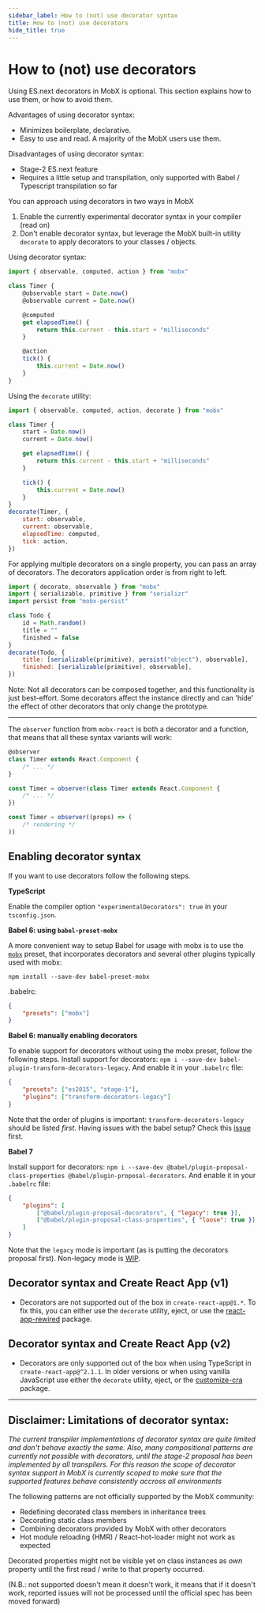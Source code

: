 ```yaml
---
sidebar_label: How to (not) use decorator syntax
title: How to (not) use decorators
hide_title: true
---
```


# How to (not) use decorators

<script async type="text/javascript" src="//cdn.carbonads.com/carbon.js?serve=CEBD4KQ7&placement=mobxjsorg" id="_carbonads_js"></script>

Using ES.next decorators in MobX is optional. This section explains how to use them, or how to avoid them.

Advantages of using decorator syntax:

-   Minimizes boilerplate, declarative.
-   Easy to use and read. A majority of the MobX users use them.

Disadvantages of using decorator syntax:

-   Stage-2 ES.next feature
-   Requires a little setup and transpilation, only supported with Babel / Typescript transpilation so far

You can approach using decorators in two ways in MobX

1.  Enable the currently experimental decorator syntax in your compiler (read on)
2.  Don't enable decorator syntax, but leverage the MobX built-in utility `decorate` to apply decorators to your classes / objects.

Using decorator syntax:

```javascript
import { observable, computed, action } from "mobx"

class Timer {
    @observable start = Date.now()
    @observable current = Date.now()

    @computed
    get elapsedTime() {
        return this.current - this.start + "milliseconds"
    }

    @action
    tick() {
        this.current = Date.now()
    }
}
```

Using the `decorate` utility:

```javascript
import { observable, computed, action, decorate } from "mobx"

class Timer {
    start = Date.now()
    current = Date.now()

    get elapsedTime() {
        return this.current - this.start + "milliseconds"
    }

    tick() {
        this.current = Date.now()
    }
}
decorate(Timer, {
    start: observable,
    current: observable,
    elapsedTime: computed,
    tick: action,
})
```

For applying multiple decorators on a single property, you can pass an array of decorators. The decorators application order is from right to left.

```javascript
import { decorate, observable } from "mobx"
import { serializable, primitive } from "serializr"
import persist from "mobx-persist"

class Todo {
    id = Math.random()
    title = ""
    finished = false
}
decorate(Todo, {
    title: [serializable(primitive), persist("object"), observable],
    finished: [serializable(primitive), observable],
})
```

Note: Not all decorators can be composed together, and this functionality is just best-effort. Some decorators affect the instance directly and can 'hide' the effect of other decorators that only change the prototype.

---

The `observer` function from `mobx-react` is both a decorator and a function, that means that all these syntax variants will work:

```javascript
@observer
class Timer extends React.Component {
	/* ... */
}

const Timer = observer(class Timer extends React.Component {
	/* ... */
})

const Timer = observer((props) => (
	/* rendering */
))
```

## Enabling decorator syntax

If you want to use decorators follow the following steps.

**TypeScript**

Enable the compiler option `"experimentalDecorators": true` in your `tsconfig.json`.

**Babel 6: using `babel-preset-mobx`**

A more convenient way to setup Babel for usage with mobx is to use the [`mobx`](https://github.com/zwhitchcox/babel-preset-mobx) preset, that incorporates decorators and several other plugins typically used with mobx:

```
npm install --save-dev babel-preset-mobx
```

.babelrc:

```json
{
    "presets": ["mobx"]
}
```

**Babel 6: manually enabling decorators**

To enable support for decorators without using the mobx preset, follow the following steps.
Install support for decorators: `npm i --save-dev babel-plugin-transform-decorators-legacy`. And enable it in your `.babelrc` file:

```json
{
    "presets": ["es2015", "stage-1"],
    "plugins": ["transform-decorators-legacy"]
}
```

Note that the order of plugins is important: `transform-decorators-legacy` should be listed _first_.
Having issues with the babel setup? Check this [issue](https://github.com/mobxjs/mobx/issues/105) first.

**Babel 7**

Install support for decorators: `npm i --save-dev @babel/plugin-proposal-class-properties @babel/plugin-proposal-decorators`. And enable it in your `.babelrc` file:

```json
{
    "plugins": [
        ["@babel/plugin-proposal-decorators", { "legacy": true }],
        ["@babel/plugin-proposal-class-properties", { "loose": true }]
    ]
}
```

Note that the `legacy` mode is important (as is putting the decorators proposal first). Non-legacy mode is [WIP](https://github.com/mobxjs/mobx/pull/1732).

## Decorator syntax and Create React App (v1)

-   Decorators are not supported out of the box in `create-react-app@1.*`. To fix this, you can either use the `decorate` utility, eject, or use the [react-app-rewired](https://github.com/timarney/react-app-rewired/tree/master/packages/react-app-rewire-mobx) package.

## Decorator syntax and Create React App (v2)

-   Decorators are only supported out of the box when using TypeScript in `create-react-app@^2.1.1`. In older versions or when using vanilla JavaScript use either the `decorate` utility, eject, or the [customize-cra](https://github.com/arackaf/customize-cra) package.

---

## Disclaimer: Limitations of decorator syntax:

_The current transpiler implementations of decorator syntax are quite limited and don't behave exactly the same.
Also, many compositional patterns are currently not possible with decorators, until the stage-2 proposal has been implemented by all transpilers.
For this reason the scope of decorator syntax support in MobX is currently scoped to make sure that the supported features
behave consistently accross all environments_

The following patterns are not officially supported by the MobX community:

-   Redefining decorated class members in inheritance trees
-   Decorating static class members
-   Combining decorators provided by MobX with other decorators
-   Hot module reloading (HMR) / React-hot-loader might not work as expected

Decorated properties might not be visible yet on class instances as _own_ property until the first read / write to that property occurred.

(N.B.: not supported doesn't mean it doesn't work, it means that if it doesn't work, reported issues will not be processed until the official spec has been moved forward)
